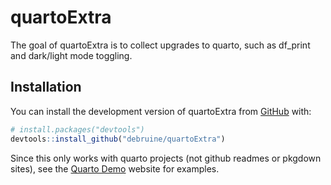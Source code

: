 
<!-- README.md is generated from README.Rmd. Please edit that file -->

# quartoExtra

<!-- badges: start -->
<!-- badges: end -->

The goal of quartoExtra is to collect upgrades to quarto, such as
df_print and dark/light mode toggling.

## Installation

You can install the development version of quartoExtra from
[GitHub](https://github.com/) with:

``` r
# install.packages("devtools")
devtools::install_github("debruine/quartoExtra")
```

Since this only works with quarto projects (not github readmes or
pkgdown sites), see the [Quarto
Demo](https://debrune.github.io/quarto_demo) website for examples.
